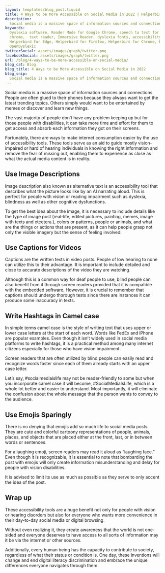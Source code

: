 ```yaml
---
layout: templates/blog_post.liquid
title: 4 Ways to be More Accessible on Social Media in 2022 | Helperbird
description:
  Social media is a massive space of information sources and connections. People are often glued to their phones because they always want to get the latest trending topics. Others simply would want to be entertained by memes or discover and learn new things.
keywords:
  Dyslexia software, Reader Mode for Google Chrome, speech to text for chrome, Text to speech for
  chrome,  text reader, Immersive Reader, dyslexia fonts, accessibility software, dyslexia software,
  Helperbird for Edge, Helperbird for Firefox, Helperbird for Chrome, Opendyslexic for Chrome,
  OpenDyslexic
twitterSocial: assets/images/graph/twitter.png
facebookSocial: assets/images/graph/twitter.png
url: /blog/4-ways-to-be-more-accessible-on-social-media/
blog_cat: Blog
blog_title: 4 Ways to be More Accessible on Social Media in 2022
blog_snip:
  Social media is a massive space of information sources and connections. People are often glued to their phones because they always want to get the latest trending topics. Others simply would want to be entertained by memes or discover and learn new things.
---
```


Social media is a massive space of information sources and connections. People are often glued to their phones because they always want to get the latest trending topics. Others simply would want to be entertained by memes or discover and learn new things. 

The vast majority of people don’t have any problem keeping up but for those people with disabilities, it can take more time and effort for them to get access and absorb each information they got on their screens.

Fortunately, there are ways to make internet consumption easier by the use of accessibility tools. These tools serve as an aid to guide mostly vision-impaired or hard of hearing individuals in knowing the right information and remove the fear of missing out, enabling them to experience as close as what the actual media content is in reality.
 
## Use Image Descriptions

Image description also known as alternative text is an accessibility tool that describes what the picture looks like by an AI narrating aloud. This is perfect for people with vision or reading impairment such as dyslexia, blindness as well as other cognitive dysfunctions. 

To get the best idea about the image, it is necessary to include details like the type of image post (real-life, edited pictures, painting, memes, image with texts and etcetera.), colors or patterns, people or animals, and what are the things or actions that are present, as it can help people grasp not only the visible imagery but the sense of feeling involved.
 
## Use Captions for Videos

Captions are the written texts in video posts. People of low hearing to none can utilize this to their advantage. It is important to include detailed and close to accurate descriptions of the video they are watching. 

Although this is a common way for deaf people to use, blind people can also benefit from it through screen readers provided that it is compatible with the embedded software. However, it is crucial to remember that captions should undergo thorough tests since there are instances it can produce some inaccuracy in texts.

## Write Hashtags in Camel case

In simple terms camel case is the style of writing text that uses upper or lower case letters at the start of each word. Words like FedEx and iPhone are popular examples. Even though it isn’t widely used in social media platforms to write hashtags, it is a practical method among many internet citizens especially for those who have vision impairment. 

Screen readers that are often utilized by blind people can easily read and recognize words faster since each of them already starts with an upper case letter. 

Let’s say, #socialmediaislife may not be reader-friendly to some but when you incorporate camel case it will become, #SocialMediaIsLife, which is a whole lot better and easier to understand. Most importantly, it will eliminate the confusion about the whole message that the person wants to convey to the audience.
 
## Use Emojis Sparingly

There is no denying that emojis add so much life to social media posts. They are cute and colorful cartoony representations of people, animals, places, and objects that are placed either at the front, last, or in between words or sentences. 

For a laughing emoji, screen readers may read it aloud as “laughing face.” Even though it is recognizable, it is essential to note that bombarding the post with emojis will only create information misunderstanding and delay for people with vision disabilities. 

It is advised to limit its use as much as possible as they serve to only accent the idea of the post.
 

## Wrap up

These accessibility tools are a huge benefit not only for people with vision or hearing disorders but also for everyone who wants more convenience in their day-to-day social media or digital browsing. 

Without even realizing it, they create awareness that the world is not one-sided and everyone deserves to have access to all sorts of information may it be via the internet or other sources.

Additionally, every human being has the capacity to contribute to society, regardless of what their status or condition is. One day, these inventions will change and end digital literacy discrimination and embrace the unique differences everyone navigates through them.
